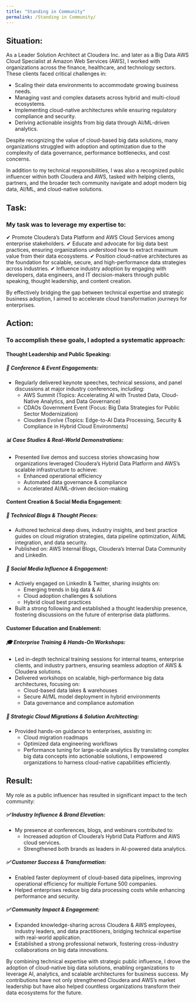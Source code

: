 ```yaml
---
title: "Standing in Community"
permalink: /Standing in Community/
---
```

## Situation:

As a Leader Solution Architect at Cloudera Inc. and later as a Big Data AWS Cloud Specialist at Amazon Web Services (AWS), I worked with organizations across the finance, healthcare, and technology sectors. These clients faced critical challenges in:

  - Scaling their data environments to accommodate growing business needs.
  - Managing vast and complex datasets across hybrid and multi-cloud ecosystems.
  - Implementing cloud-native architectures while ensuring regulatory compliance and security.
  - Deriving actionable insights from big data through AI/ML-driven analytics.

Despite recognizing the value of cloud-based big data solutions, many organizations struggled with adoption and optimization due to the complexity of data governance, performance bottlenecks, and cost concerns.

In addition to my technical responsibilities, I was also a recognized public influencer within both Cloudera and AWS, tasked with helping clients, partners, and the broader tech community navigate and adopt modern big data, AI/ML, and cloud-native solutions.

## Task:

### My task was to leverage my expertise to:

  ✔ Promote Cloudera’s Data Platform and AWS Cloud Services among enterprise stakeholders.
  ✔ Educate and advocate for big data best practices, ensuring organizations understood how to extract maximum value from their data ecosystems.
  ✔ Position cloud-native architectures as the foundation for scalable, secure, and high-performance data strategies across industries.
  ✔ Influence industry adoption by engaging with developers, data engineers, and IT decision-makers through public speaking, thought leadership, and content creation.

By effectively bridging the gap between technical expertise and strategic business adoption, I aimed to accelerate cloud transformation journeys for enterprises.

## Action:
### To accomplish these goals, I adopted a systematic approach:

#### Thought Leadership and Public Speaking:

##### 🎤 Conference & Event Engagements:
  - Regularly delivered keynote speeches, technical sessions, and panel discussions at major industry conferences, including:
      - AWS Summit (Topics: Accelerating AI with Trusted Data, Cloud-Native Analytics, and Data Governance)
      - CDAOs Government Event (Focus: Big Data Strategies for Public Sector Modernization)
      - Cloudera Evolve (Topics: Edge-to-AI Data Processing, Security & Compliance in Hybrid Cloud Environments)
   
##### 📊 Case Studies & Real-World Demonstrations:

  - Presented live demos and success stories showcasing how organizations leveraged Cloudera’s Hybrid Data Platform and AWS’s scalable infrastructure to achieve:
      - Enhanced operational efficiency
      - Automated data governance & compliance
      - Accelerated AI/ML-driven decision-making

#### Content Creation & Social Media Engagement:
##### 📝 Technical Blogs & Thought Pieces:

  - Authored technical deep dives, industry insights, and best practice guides on cloud migration strategies, data pipeline optimization, AI/ML integration, and data security.
  - Published on: AWS Internal Blogs, Cloudera’s Internal Data Community and LinkedIn.
    
##### 📢 Social Media Influence & Engagement:

  - Actively engaged on LinkedIn & Twitter, sharing insights on:
      - Emerging trends in big data & AI
      - Cloud adoption challenges & solutions
      - Hybrid cloud best practices
  - Built a strong following and established a thought leadership presence, fostering discussions on the future of enterprise data platforms.

#### Customer Education and Enablement:
##### 🎓 Enterprise Training & Hands-On Workshops:

  - Led in-depth technical training sessions for internal teams, enterprise clients, and industry partners, ensuring seamless adoption of AWS & Cloudera solutions.
  - Delivered workshops on scalable, high-performance big data architectures, focusing on:
      - Cloud-based data lakes & warehouses
      - Secure AI/ML model deployment in hybrid environments
      - Data governance and compliance automation
        
##### 🚀 Strategic Cloud Migrations & Solution Architecting:

  - Provided hands-on guidance to enterprises, assisting in:
      -  Cloud migration roadmaps
      -  Optimized data engineering workflows
      -  Performance tuning for large-scale analytics
  By translating complex big data concepts into actionable solutions, I empowered organizations to harness cloud-native capabilities efficiently.

## Result:

My role as a public influencer has resulted in significant impact to the tech community:

##### ✅ Industry Influence & Brand Elevation:

  - My presence at conferences, blogs, and webinars contributed to:
     -  Increased adoption of Cloudera’s Hybrid Data Platform and AWS cloud services.
     -  Strengthened both brands as leaders in AI-powered data analytics.

##### ✅ Customer Success & Transformation:

  - Enabled faster deployment of cloud-based data pipelines, improving operational efficiency for multiple Fortune 500 companies.
  - Helped enterprises reduce big data processing costs while enhancing performance and security.

##### ✅ Community Impact & Engagement:

  - Expanded knowledge-sharing across Cloudera & AWS employees, industry leaders, and data practitioners, bridging technical expertise with real-world application.
  - Established a strong professional network, fostering cross-industry collaborations on big data innovations.

By combining technical expertise with strategic public influence, I drove the adoption of cloud-native big data solutions, enabling organizations to leverage AI, analytics, and scalable architectures for business success. My contributions have not only strengthened Cloudera and AWS’s market leadership but have also helped countless organizations transform their data ecosystems for the future.
